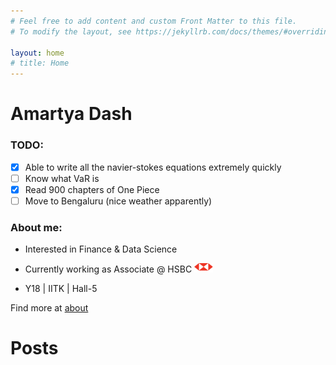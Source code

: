 ```yaml
---
# Feel free to add content and custom Front Matter to this file.
# To modify the layout, see https://jekyllrb.com/docs/themes/#overriding-theme-defaults

layout: home
# title: Home
---
```

<!-- <h2 align="center">
Amartya Dash
</h2>

<h4 align="center">
Data Science & Finance
</h4>
<p align="center">
<a href="https://drive.google.com/file/d/1c8tm0b23gm8dXc9TzIW_S_zp68g6ZP9J/view?usp=sharing" target="_blank" class="btn-rounded-white">View Resume</a>
</p>
<p align="center">

<img src="./images/hsbc.png" alt="drawing" width="40" height="20"/>
|
<img src="./images/aerial.png" alt="drawing" width="30" height="30"/>

</p>  -->
<!-- ![HSBC](./images/hsbc.png) -->
# **Amartya Dash**

### TODO:
* [x] Able to write all the navier-stokes equations extremely quickly 
* [ ] Know what VaR is
* [x] Read 900 chapters of One Piece
* [ ] Move to Bengaluru (nice weather apparently)

### About me:

 - Interested in Finance & Data Science

 - Currently working as Associate @ HSBC <img src="./images/hsbc.png" alt="hsbc logo" width="30" height="15"/>

 - Y18 \| IITK \| Hall-5 

 Find more at [about](./about)

# Posts